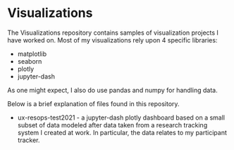 # Visualizations

The Visualizations repository contains samples of visualization projects I have worked on. Most of my visualizations rely upon 4 specific libraries:
- matplotlib
- seaborn
- plotly
- jupyter-dash

As one might expect, I also do use pandas and numpy for handling data.

Below is a brief explanation of files found in this repository.
- ux-resops-test2021 - a jupyter-dash plotly dashboard based on a small subset of data modeled after data taken from a research tracking system I created at work. In particular, the data relates to my participant tracker.
